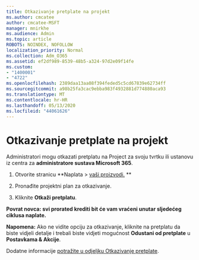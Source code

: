 ```yaml
---
title: Otkazivanje pretplate na projekt
ms.author: cmcatee
author: cmcatee-MSFT
manager: mnirkhe
ms.audience: Admin
ms.topic: article
ROBOTS: NOINDEX, NOFOLLOW
localization_priority: Normal
ms.collection: Adm_O365
ms.assetid: ef2df989-8539-48b5-a324-97d2e09f14fe
ms.custom:
- "1400001"
- "4722"
ms.openlocfilehash: 2389daa13aa08f394feded5c5cd67839e62734ff
ms.sourcegitcommit: a98b25fa3cac9ebba983f4932881d774880aca93
ms.translationtype: MT
ms.contentlocale: hr-HR
ms.lasthandoff: 05/13/2020
ms.locfileid: "44061626"
---
```

# <a name="cancel-project-subscription"></a>Otkazivanje pretplate na projekt

Administratori mogu otkazati pretplatu na Project za svoju tvrtku ili ustanovu iz centra za **administratore sustava Microsoft 365**.

1. Otvorite stranicu **Naplata > [vaši proizvodi.](https://go.microsoft.com/fwlink/p/?linkid=842054) **

2. Pronađite projektni plan za otkazivanje.

3. Kliknite **Otkaži pretplatu**.

**Povrat novca: svi prorated krediti bit će vam vraćeni unutar sljedećeg ciklusa naplate.**

**Napomena:** Ako ne vidite opciju za otkazivanje, kliknite na pretplatu da biste vidjeli detalje i trebali biste vidjeti mogućnost **Odustani od pretplate** u **Postavkama & Akcije**.

Dodatne informacije [potražite u odjeljku Otkazivanje pretplate](https://docs.microsoft.com/microsoft-365/commerce/subscriptions/cancel-your-subscription).
